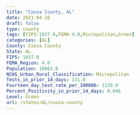 ```yaml
---
title: "Coosa County, AL"
date: 2021-04-16
draft: false
type: county
tags: [FIPS:1037.0,FEMA:4.0,Micropolitan,Green]
categories: [AL]
County: Coosa County
State: AL
FIPS: 1037.0
FEMA_Region: 4.0
Population: 10663.0
NCHS_Urban_Rural_Classification: Micropolitan
Tests_in_prior_14_days: 131.0
Fourteen_day_test_rate_per_100000: 1229.0
Percent_Positivity_in_prior_14_days: 0.046
Level: Green
url: /states/AL/coosa-county
---
```



